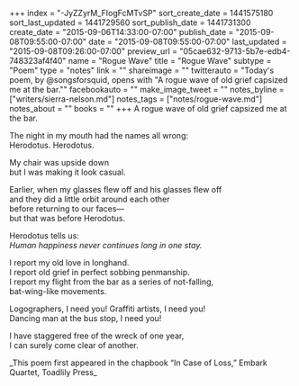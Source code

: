 +++
index = "-JyZZyrM_FIogFcMTvSP"
sort_create_date = 1441575180
sort_last_updated = 1441729560
sort_publish_date = 1441731300
create_date = "2015-09-06T14:33:00-07:00"
publish_date = "2015-09-08T09:55:00-07:00"
date = "2015-09-08T09:55:00-07:00"
last_updated = "2015-09-08T09:26:00-07:00"
preview_url = "05cae632-9713-5b7e-edb4-748323af4f40"
name = "Rogue Wave"
title = "Rogue Wave"
subtype = "Poem"
type = "notes"
link = ""
shareimage = ""
twitterauto = "Today's poem, by @songsforsquid, opens with \"A rogue wave of old grief capsized me at the bar.\""
facebookauto = ""
make_image_tweet = ""
notes_byline = ["writers/sierra-nelson.md"]
notes_tags = ["notes/rogue-wave.md"]
notes_about = ""
books = ""
+++
A rogue wave of old grief capsized me at the bar.

The night in my mouth had the names all wrong:<br>
Herodotus. 	  Herodotus.

My chair was upside down<br>
but I was making it look casual. 

Earlier, when my glasses flew off and his glasses flew off<br>
and they did a little orbit around each other<br>
before returning to our faces—<br>
but that was before Herodotus. 

Herodotus tells us:<br>
_Human happiness never continues long in one stay._

I report my old love in longhand.<br>
I report old grief in perfect sobbing penmanship.<br>
I report my flight from the bar as a series of not-falling,<br> 
bat-wing-like movements.

Logographers, I need you! Graffiti artists, I need you!<br>
Dancing man at the bus stop, I need you!

I have staggered free of the wreck of one year,<br>
I can surely come clear of another.

<p class="intro">_This poem first appeared in the chapbook “In Case of Loss,” Embark Quartet, Toadlily Press_</p>
